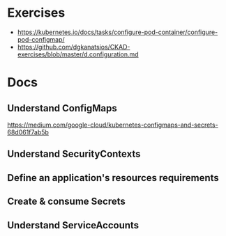 
# Exercises
- https://kubernetes.io/docs/tasks/configure-pod-container/configure-pod-configmap/
- https://github.com/dgkanatsios/CKAD-exercises/blob/master/d.configuration.md

# Docs
## Understand ConfigMaps
https://medium.com/google-cloud/kubernetes-configmaps-and-secrets-68d061f7ab5b

## Understand SecurityContexts 


## Define an application's resources requirements

## Create & consume Secrets

## Understand ServiceAccounts
